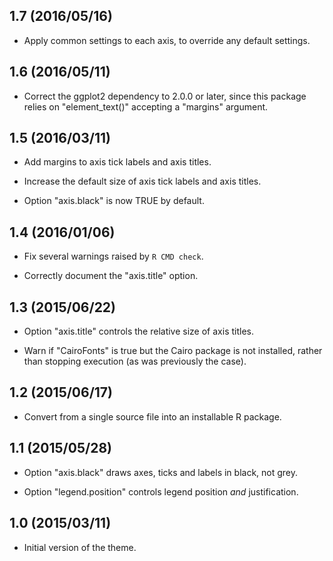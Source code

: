 1.7 (2016/05/16)
----------------

* Apply common settings to each axis, to override any default settings.


1.6 (2016/05/11)
----------------

* Correct the ggplot2 dependency to 2.0.0 or later, since this package relies
  on "element_text()" accepting a "margins" argument.


1.5 (2016/03/11)
----------------

* Add margins to axis tick labels and axis titles.

* Increase the default size of axis tick labels and axis titles.

* Option "axis.black" is now TRUE by default.


1.4 (2016/01/06)
----------------

* Fix several warnings raised by `R CMD check`.

* Correctly document the "axis.title" option.


1.3 (2015/06/22)
----------------

* Option "axis.title" controls the relative size of axis titles.

* Warn if "CairoFonts" is true but the Cairo package is not installed,
  rather than stopping execution (as was previously the case).


1.2 (2015/06/17)
----------------

* Convert from a single source file into an installable R package.


1.1 (2015/05/28)
----------------

* Option "axis.black" draws axes, ticks and labels in black, not grey.

* Option "legend.position" controls legend position *and* justification.


1.0 (2015/03/11)
----------------

* Initial version of the theme.
